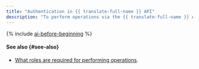 ```yaml
---
title: "Authentication in {{ translate-full-name }} API"
description: "To perform operations via the {{ translate-full-name }} API, you need to obtain an IAM token for your account. Specify the received IAM token when accessing {{ yandex-cloud }} resources via the API in the format — Authorization: Bearer <IAM-TOKEN>"
---
```


{% include [ai-before-beginning](../../_includes/translate/ai-before-beginning.md) %}

#### See also {#see-also}

* [What roles are required for performing operations](../security/index.md).